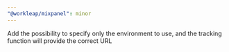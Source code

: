 ```yaml
---
"@workleap/mixpanel": minor
---
```


Add the possibility to specify only the environment to use, and the tracking function will provide the correct URL
